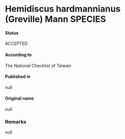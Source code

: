 Hemidiscus hardmannianus (Greville) Mann SPECIES
=======

#### Status
ACCEPTED

#### According to
The National Checklist of Taiwan

#### Published in
null

#### Original name
null

### Remarks
null